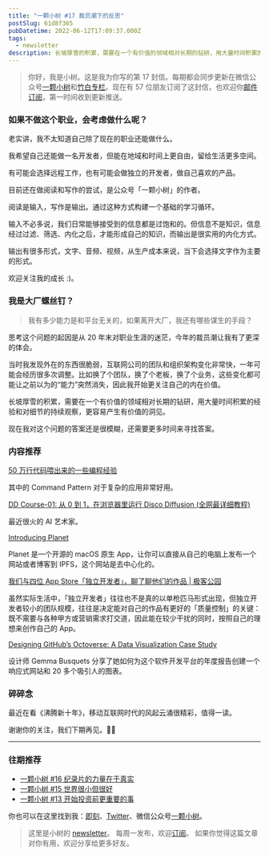 ```yaml
---
title: "一颗小树 #17 裁员潮下的反思"
postSlug: 61d8f365
pubDatetime: 2022-06-12T17:09:37.000Z
tags:
  - newsletter
description: 长坡厚雪的积累，需要在一个有价值的领域相对长期的钻研，用大量时间积累的经验和对细节的持续观察，更容易产生有价值的洞见。
---
```


> 你好，我是小树。这是我为你写的第 17 封信。每期都会同步更新在微信公众号[一颗小树](https://weixin.sogou.com/weixin?query=a_warm_tree)和[竹白专栏](https://xiaoshu.zhubai.love)。现在有 57 位朋友订阅了这封信，也欢迎你[邮件订阅](https://xiaoshu.zhubai.love)，第一时间收到更新推送。

### 如果不做这个职业，会考虑做什么呢？

老实讲，我不太知道自己除了现在的职业还能做什么。

我希望自己还能做一名开发者，但能在地域和时间上更自由，留给生活更多空间。

有可能会选择远程工作，也有可能会做独立的开发者，做自己喜欢的产品。

目前还在做阅读和写作的尝试，是公众号「一颗小树」的作者。

阅读是输入，写作是输出。通过这种方式构建一个基础的学习循环。

输入不必多说，我们日常能够接受到的信息都是过饱和的。但信息不是知识，信息经过过滤、筛选、内化之后，才能形成自己的知识，而输出是很实用的内化方式。

输出有很多形式，文字、音频、视频，从生产成本来说，当下会选择文字作为主要的形式。

欢迎关注我的成长 :)。

### 我是大厂螺丝钉？

> 我有多少能力是和平台无关的，如果离开大厂，我还有哪些谋生的手段？

思考这个问题的起因是从 20 年末对职业生涯的迷茫，今年的裁员潮让我有了更深的体会。

当时我发现外在的东西很脆弱，互联网公司的团队和组织架构变化非常快，一年可能会经历很多次调整。比如换了个团队，换了个老板，换了个业务，这些变化都可能让之前以为的“能力”突然消失，因此我开始更关注自己的内在价值。

长坡厚雪的积累，需要在一个有价值的领域相对长期的钻研，用大量时间积累的经验和对细节的持续观察，更容易产生有价值的洞见。

现在我对这个问题的答案还是很模糊，还需要更多时间来寻找答案。

### 内容推荐

[50 万行代码喂出来的一些编程经验](https://mp.weixin.qq.com/s/SMxcxWZt4atct0bUHPMO0g)

其中的 Command Pattern 对于复杂的应用非常好用。

[DD Course-01: 从 0 到 1，在浏览器里运行 Disco Diffusion (全网最详细教程)](https://mp.weixin.qq.com/s?__biz=MzAxMzMxNDIyOA==&mid=2655548050&idx=1&sn=373a72dc1fa9ccb99f444af0cc86dab1&chksm=8018a349b76f2a5ff15ad3456dadb3f263bc19f6f10e9f169a786a55bccbf22357ad3a593fd4&mpshare=1&scene=1&srcid=0607h30lipuwiiCnNadFhopU&sharer_sharetime=1654617867853&sharer_shareid=4c63140522fe404b48188e25cc789c37#rd)

最近很火的 AI 艺术家。

[Introducing Planet](https://ipfs.io/ipns/olivida.eth/D2FC97F4-4F27-4FE2-A6BE-12C8DF44BBC1/)

Planet 是一个开源的 macOS 原生 App，让你可以直接从自己的电脑上发布一个网站或者博客到 IPFS，这个网站是去中心化的。

[我们与四位 App Store「独立开发者」，聊了聊他们的作品 | 极客公园](http://www.geekpark.net/news/303164)

虽然实际生活中，「独立开发者」往往也不是真的以单枪匹马形式出现，但独立开发者较小的团队规模，往往是决定能对自己的作品有更好的「质量控制」的关键：既不需要与各种甲方或营销需求打交道，因此能在较少干扰的同时，按照自己的理想来创作自己的 App。

[Designing GitHub’s Octoverse: A Data Visualization Case Study](https://www.toptal.com/designers/data-visualization/github-data-visualization-case-study)

设计师 Gemma Busquets 分享了她如何为这个软件开发平台的年度报告创建一个响应式网站和 20 多个吸引人的图表。

### 碎碎念

最近在看《沸腾新十年》，移动互联网时代的风起云涌很精彩，值得一读。

谢谢你的关注，我们下期再见。👋🏻

---

### 往期推荐

- [一颗小树 #16 纪录片的力量在于真实](https://xiaoshu.zhubai.love/posts/2145411619529281536)
- [一颗小树 #15 世界很小但很好](https://xiaoshu.zhubai.love/posts/2142874378118070272)
- [一颗小树 #13 开始投资前更重要的事](https://xiaoshu.zhubai.love/posts/2137800906510094336)

你也可以在这里找到我：[即刻](https://okjk.co/3Vsn5T)、[Twitter](https://twitter.com/yeshu_in_future)、微信公众号[一颗小树](https://weixin.sogou.com/weixin?query=a_warm_tree)。

> 这里是小树的 [newsletter](https://xiaoshu.zhubai.love)。 每周一发布，欢迎[订阅](https://xiaoshu.zhubai.love)。
> 如果你觉得这篇文章对你有用，欢迎分享给更多好友。
